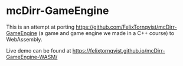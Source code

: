 # mcDirr-GameEngine
This is an attempt at porting https://github.com/FelixTornqvist/mcDirr-GameEngine (a game and game engine we made in a C++ course) to WebAssembly.

Live demo can be found at https://felixtornqvist.github.io/mcDirr-GameEngine-WASM/
